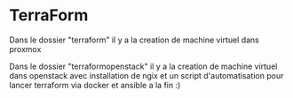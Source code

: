 # TerraForm
Dans le dossier "terraform" il y a la creation de machine virtuel dans proxmox

Dans le dossier "terraformopenstack" il y a la creation de machine virtuel dans openstack avec installation de ngix et un script d'automatisation pour lancer terraform via docker et ansible a la fin :)
